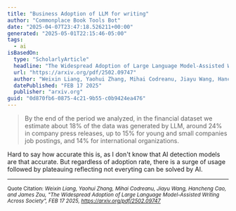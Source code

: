 ```yaml
---
title: "Business Adoption of LLM for writing"
author: "Commonplace Book Tools Bot"
date: "2025-04-07T23:47:18.526211+00:00"
generated: "2025-05-01T22:15:46-05:00"
tags:
  - ai
isBasedOn:
  type: "ScholarlyArticle"
  headline: "The Widespread Adoption of Large Language Model-Assisted Writing Across Society"
  url: "https://arxiv.org/pdf/2502.09747"
  author: "Weixin Liang, Yaohui Zhang, Mihai Codreanu, Jiayu Wang, Hancheng Cao, and James Zou"
  datePublished: "FEB 17 2025"
  publisher: "arxiv.org"
guid: "0d870fb6-0875-4c21-9b55-c0b9424ea476"
---
```


> By the end of the period we analyzed, in the financial dataset we estimate about 18% of the data was generated by LLM, around 24% in company press releases, up to 15% for young and small companies job postings, and 14% for international organizations.

Hard to say how accurate this is, as I don't know that AI detection models are that accurate. But regardless of adoption rate, there is a surge of usage followed by plateauing reflecting not everyting can be solved by AI.

---

<sub>Quote Citation: <cite>Weixin Liang, Yaohui Zhang, Mihai Codreanu, Jiayu Wang, Hancheng Cao, and James Zou, "The Widespread Adoption of Large Language Model-Assisted Writing Across Society", FEB 17 2025, <a href="https://arxiv.org/pdf/2502.09747">https://arxiv.org/pdf/2502.09747</a></cite></sub>